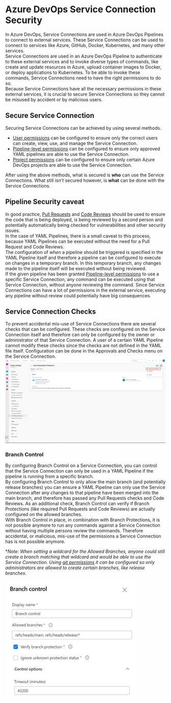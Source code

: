 # Azure DevOps Service Connection Security

In Azure DevOps, Service Connections are used in Azure DevOps Pipelines to connect to external services. These Service Connections can be used to connect to services like Azure, GitHub, Docker, Kubernetes, and many other services.  
Service Connections are used in an Azure DevOps Pipeline to authenticate to these external services and to invoke diverse types of commands, like create and update resources in Azure, upload container images to Docker, or deploy applications to Kubernetes. To be able to invoke these commands, Service Connections need to have the right permissions to do so.  
Because Service Connections have all the necessary permissions in these external services, it is crucial to secure Service Connections so they cannot be misused by accident or by malicious users.  

## Secure Service Connection

Securing Service Connections can be achieved by using several methods.

- [User permissions](https://learn.microsoft.com/en-us/azure/devops/pipelines/library/service-endpoints#user-permissions) can be configured to ensure only the correct users can create, view, use, and manage the Service Connection.
- [Pipeline-level permissions](https://learn.microsoft.com/en-us/azure/devops/pipelines/library/service-endpoints#pipeline-permissions) can be configured to ensure only approved YAML pipelines are able to use the Service Connection.
- [Project permissions](https://learn.microsoft.com/en-us/azure/devops/pipelines/library/service-endpoints#project-permissions---cross-project-sharing-of-service-connections) can be configured to ensure only certain Azure DevOps projects are able to use the Service Connection.

After using the above methods, what is secured is **who** can use the Service Connections.
What still *isn't* secured however, is **what** can be done with the Service Connections.  

## Pipeline Security caveat

In good practice, [Pull Requests](../../code-reviews/pull-requests.md) and [Code Reviews](../../code-reviews/README.md) should be used to ensure the code that is being deployed, is being reviewed by a second person and potentially automatically being checked for vulnerabilities and other security issues.  
In the case of YAML Pipelines, there is a small caveat to this process, because YAML Pipelines can be executed without the need for a Pull Request and Code Reviews.  
 The configuration of *when* a pipeline should be triggered is specified in the YAML Pipeline itself and therefore a pipeline can be configured to execute on changes in a temporary branch. In this temporary branch, any changes made to the pipeline itself will be executed without being reviewed.  
 If the given pipeline has been granted [Pipeline-level permissions](https://learn.microsoft.com/en-us/azure/devops/pipelines/library/service-endpoints#pipeline-permissions) to use a specific Service Connection, any command can be executed using that Service Connection, without anyone reviewing the command. Since Service Connections can have a lot of permissions in the external service, executing any pipeline without review could potentially have big consequences.

## Service Connection Checks

To prevent accidental mis-use of Service Connections there are several checks that can be configured. These checks are configured on the Service Connection itself and therefore can only be configured by the owner or administrator of that Service Connection. A user of a certain YAML Pipeline cannot modify these checks since the checks are not defined in the YAML file itself.
Configuration can be done in the Approvals and Checks menu on the Service Connection.
![ApprovalsAndChecks](images/approvals-and-checks.png)

### Branch Control

By configuring Branch Control on a Service Connection, you can control that the Service Connection can only be used in a YAML Pipeline if the pipeline is running from a specific branch.  
By configuring Branch Control to only allow the main branch (and potentially release branches) you can ensure a YAML Pipeline can only use the Service Connection after any changes to that pipeline have been merged into the main branch, and therefore has passed any Pull Requests checks and Code Reviews. As an additional check, Branch Control can verify if Branch Protections (like required Pull Requests and Code Reviews) are actually configured on the allowed branches.  
With Branch Control in place, in combination with Branch Protections, it is not possible anymore to run any commands against a Service Connection without having multiple persons review the commands. Therefore accidental, or malicious, mis-use of the permissions a Service Connection has is not possible anymore.  

**Note: When setting a wildcard for the Allowed Branches, anyone could still create a branch matching that wildcard and would be able to use the Service Connection. Using [git permissions](https://learn.microsoft.com/en-us/azure/devops/repos/git/require-branch-folders#enforce-permissions) it can be configured so only administrators are allowed to create certain branches, like release branches.*

![BranchControl](images/branch-control.png)